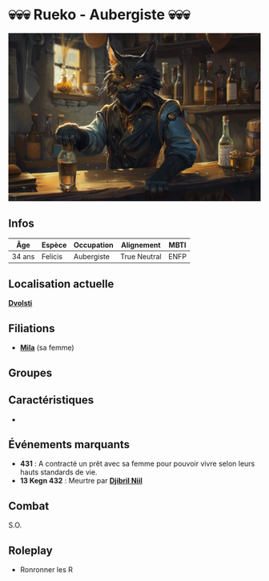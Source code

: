 # :skull::skull::skull: Rueko - Aubergiste :skull::skull::skull:
![Mila](../../../_images/Rueko.png)

## Infos 

| Âge | Espèce | Occupation | Alignement | MBTI |
| --- | ------ | ---------- | ---------- | ---- |
| 34 ans | Felicis | Aubergiste | True Neutral | ENFP |

## Localisation actuelle
[**Dvolsti**](../../VILLES/Dvolsti.md)

## Filiations
* [**Mila**](./Mila.md) (sa femme)

## Groupes 

## Caractéristiques
* 

## Événements marquants
* **431** : A contracté un prêt avec sa femme pour pouvoir vivre selon leurs hauts standards de vie.
* **13 Kegn 432** : Meurtre par [**Djibril Niil**](../ENFANTS_DE_LA_RUE/Djibril_Niil.md)

## Combat
S.O.

## Roleplay
* Ronronner les R